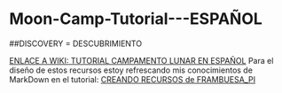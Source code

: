 # Moon-Camp-Tutorial---ESPAÑOL
##DISCOVERY = DESCUBRIMIENTO

[ENLACE A WIKI: TUTORIAL CAMPAMENTO LUNAR EN ESPAÑOL](https://github.com/profesoratecno/Moon-Camp-Tutorial---ESPA-OL/wiki)
Para el diseño de estos recursos estoy refrescando mis conocimientos de MarkDown en el tutorial: [CREANDO RECURSOS de FRAMBUESA_PI](https://github.com/raspberrypilearning/creating-resources)
